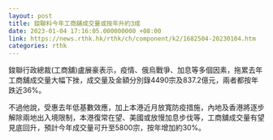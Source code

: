 ```yaml
---
layout: post
title: 鋑聯料今年工商舖成交量或按年升約3成
date: 2023-01-04 17:16:05.000000000 +08:00
link: https://news.rthk.hk/rthk/ch/component/k2/1682504-20230104.htm
categories: rthk
---
```


鋑聯行政總裁(工商舖)盧展豪表示，疫情、俄烏戰爭、加息等多個因素，拖累去年工商舖成交量大幅下挫，成交量及金額分別錄4490宗及837.2億元，兩者都按年跌近36%。

不過他說，受惠去年低基數效應，加上本港近月放寬防疫措施，內地及香港將逐步解除兩地出入境限制，本港復常在望、美國或放慢加息步伐等，工商舖成交量有望見底回升，預計今年成交量可升至5800宗，按年增加約30%。
